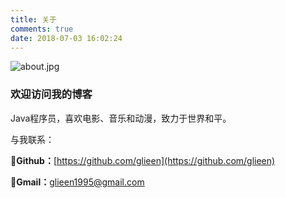 ```yaml
---
title: 关于
comments: true
date: 2018-07-03 16:02:24
---
```


![about.jpg](https://i.loli.net/2020/02/19/6AJkwTxRszhgpK5.jpg)

### 欢迎访问我的博客

Java程序员，喜欢电影、音乐和动漫，致力于世界和平。

与我联系：

🐙**Github：**[https://github.com/glieen](https://github.com/glieen)

📧**Gmail：**[glieen1995@gmail.com](mailto:glieen1995@gmail.com)

